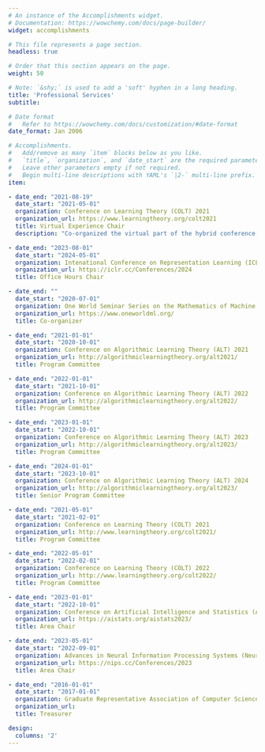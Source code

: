 ```yaml
---
# An instance of the Accomplishments widget.
# Documentation: https://wowchemy.com/docs/page-builder/
widget: accomplishments

# This file represents a page section.
headless: true

# Order that this section appears on the page.
weight: 50

# Note: `&shy;` is used to add a 'soft' hyphen in a long heading.
title: 'Professional Services'
subtitle:

# Date format
#   Refer to https://wowchemy.com/docs/customization/#date-format
date_format: Jan 2006

# Accomplishments.
#   Add/remove as many `item` blocks below as you like.
#   `title`, `organization`, and `date_start` are the required parameters.
#   Leave other parameters empty if not required.
#   Begin multi-line descriptions with YAML's `|2-` multi-line prefix.
item:

- date_end: "2021-08-19"
  date_start: "2021-05-01"
  organization: Conference on Learning Theory (COLT) 2021
  organization_url: https://www.learningtheory.org/colt2021
  title: Virtual Experience Chair
  description: "Co-organized the virtual part of the hybrid conference, including the 2-day virtual-only program."

- date_end: "2023-08-01"
  date_start: "2024-05-01"
  organization: Intenational Conference on Representation Learning (ICLR) 2024
  organization_url: https://iclr.cc/Conferences/2024
  title: Office Hours Chair

- date_end: ""
  date_start: "2020-07-01"
  organization: One World Seminar Series on the Mathematics of Machine Learning
  organization_url: https://www.oneworldml.org/
  title: Co-organizer

- date_end: "2021-01-01"
  date_start: "2020-10-01"
  organization: Conference on Algorithmic Learning Theory (ALT) 2021 
  organization_url: http://algorithmiclearningtheory.org/alt2021/
  title: Program Committee

- date_end: "2022-01-01"
  date_start: "2021-10-01"
  organization: Conference on Algorithmic Learning Theory (ALT) 2022 
  organization_url: http://algorithmiclearningtheory.org/alt2022/
  title: Program Committee

- date_end: "2023-01-01"
  date_start: "2022-10-01"
  organization: Conference on Algorithmic Learning Theory (ALT) 2023 
  organization_url: http://algorithmiclearningtheory.org/alt2023/
  title: Program Committee

- date_end: "2024-01-01"
  date_start: "2023-10-01"
  organization: Conference on Algorithmic Learning Theory (ALT) 2024 
  organization_url: http://algorithmiclearningtheory.org/alt2023/
  title: Senior Program Committee

- date_end: "2021-05-01"
  date_start: "2021-02-01"
  organization: Conference on Learning Theory (COLT) 2021
  organization_url: http://www.learningtheory.org/colt2021/
  title: Program Committee

- date_end: "2022-05-01"
  date_start: "2022-02-01"
  organization: Conference on Learning Theory (COLT) 2022
  organization_url: http://www.learningtheory.org/colt2022/
  title: Program Committee

- date_end: "2023-01-01"
  date_start: "2022-10-01"
  organization: Conference on Artificial Intelligence and Statistics (AISTATS) 2023 
  organization_url: https://aistats.org/aistats2023/
  title: Area Chair

- date_end: "2023-05-01"
  date_start: "2022-09-01"
  organization: Advances in Neural Information Processing Systems (NeurIPS) 2023 
  organization_url: https://nips.cc/Conferences/2023
  title: Area Chair

- date_end: "2016-01-01"
  date_start: "2017-01-01"
  organization: Graduate Representative Association of Computer Sciences (GRACS)
  organization_url: 
  title: Treasurer

design:
  columns: '2' 
---
```

